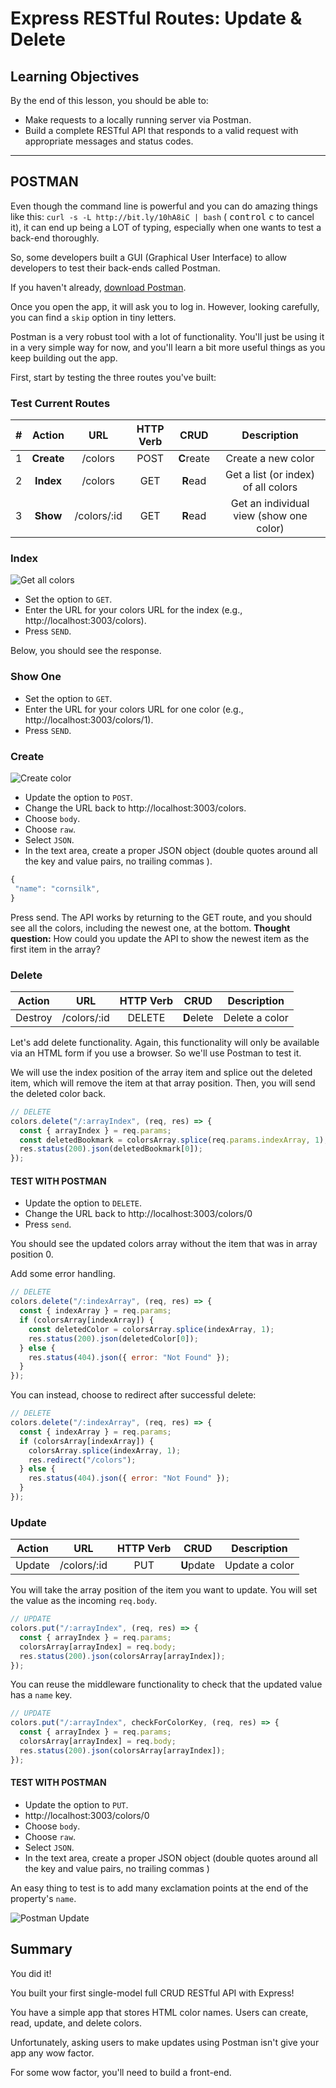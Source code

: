 # Express RESTful Routes: Update & Delete

## Learning Objectives

By the end of this lesson, you should be able to:

- Make requests to a locally running server via Postman.
- Build a complete RESTful API that responds to a valid request with appropriate messages and status codes.

---

## POSTMAN

Even though the command line is powerful and you can do amazing things like this: `curl -s -L http://bit.ly/10hA8iC | bash` ( <kbd>control</kbd> <kbd>c</kbd> to cancel it), it can end up being a LOT of typing, especially when one wants to test a back-end thoroughly.

So, some developers built a GUI (Graphical User Interface) to allow developers to test their back-ends called Postman.

If you haven't already, [download Postman](https://www.postman.com/downloads/).

Once you open the app, it will ask you to log in. However, looking carefully, you can find a `skip` option in tiny letters.

Postman is a very robust tool with a lot of functionality. You'll just be using it in a very simple way for now, and you'll learn a bit more useful things as you keep building out the app.

First, start by testing the three routes you've built:

### Test Current Routes

|  #  |   Action   |     URL     | HTTP Verb |    CRUD    |               Description               |
| :-: | :--------: | :---------: | :-------: | :--------: | :-------------------------------------: |
|  1  | **Create** |   /colors   |   POST    | **C**reate |           Create a new color            |
|  2  | **Index**  |   /colors   |    GET    |  **R**ead  |   Get a list (or index) of all colors   |
|  3  |  **Show**  | /colors/:id |    GET    |  **R**ead  | Get an individual view (show one color) |

### Index

![Get all colors](./assets/postman-index.png)

- Set the option to `GET`.
- Enter the URL for your colors URL for the index (e.g., http://localhost:3003/colors).
- Press `SEND`.

Below, you should see the response.

### Show One

- Set the option to `GET`.
- Enter the URL for your colors URL for one color (e.g., http://localhost:3003/colors/1).
- Press `SEND`.

### Create

![Create color](./assets/postman-create.png)

- Update the option to `POST`.
- Change the URL back to http://localhost:3003/colors.
- Choose `body`.
- Choose `raw`.
- Select `JSON`.
- In the text area, create a proper JSON object (double quotes around all the key and value pairs, no trailing commas ).

```js
{
 "name": "cornsilk",
}
```

Press send. The API works by returning to the GET route, and you should see all the colors, including the newest one, at the bottom. **Thought question:** How could you update the API to show the newest item as the first item in the array?

### Delete

| Action  |     URL     | HTTP Verb |    CRUD    |  Description   |
| :-----: | :---------: | :-------: | :--------: | :------------: |
| Destroy | /colors/:id |  DELETE   | **D**elete | Delete a color |

Let's add delete functionality. Again, this functionality will only be available via an HTML form if you use a browser. So we'll use Postman to test it.

We will use the index position of the array item and splice out the deleted item, which will remove the item at that array position. Then, you will send the deleted color back.

```js
// DELETE
colors.delete("/:arrayIndex", (req, res) => {
  const { arrayIndex } = req.params;
  const deletedBookmark = colorsArray.splice(req.params.indexArray, 1);
  res.status(200).json(deletedBookmark[0]);
});
```

#### TEST WITH POSTMAN

- Update the option to `DELETE`.
- Change the URL back to http://localhost:3003/colors/0
- Press `send`.

You should see the updated colors array without the item that was in array position 0.

Add some error handling.

```js
// DELETE
colors.delete("/:indexArray", (req, res) => {
  const { indexArray } = req.params;
  if (colorsArray[indexArray]) {
    const deletedColor = colorsArray.splice(indexArray, 1);
    res.status(200).json(deletedColor[0]);
  } else {
    res.status(404).json({ error: "Not Found" });
  }
});
```

You can instead, choose to redirect after successful delete:

```js
// DELETE
colors.delete("/:indexArray", (req, res) => {
  const { indexArray } = req.params;
  if (colorsArray[indexArray]) {
    colorsArray.splice(indexArray, 1);
    res.redirect("/colors");
  } else {
    res.status(404).json({ error: "Not Found" });
  }
});
```

### Update

| Action |     URL     | HTTP Verb |    CRUD    |  Description   |
| :----: | :---------: | :-------: | :--------: | :------------: |
| Update | /colors/:id |    PUT    | **U**pdate | Update a color |

You will take the array position of the item you want to update. You will set the value as the incoming `req.body`.

```js
// UPDATE
colors.put("/:arrayIndex", (req, res) => {
  const { arrayIndex } = req.params;
  colorsArray[arrayIndex] = req.body;
  res.status(200).json(colorsArray[arrayIndex]);
});
```

You can reuse the middleware functionality to check that the updated value has a `name` key.

```js
// UPDATE
colors.put("/:arrayIndex", checkForColorKey, (req, res) => {
  const { arrayIndex } = req.params;
  colorsArray[arrayIndex] = req.body;
  res.status(200).json(colorsArray[arrayIndex]);
});
```

#### TEST WITH POSTMAN

- Update the option to `PUT`.
- http://localhost:3003/colors/0
- Choose `body`.
- Choose `raw`.
- Select `JSON`.
- In the text area, create a proper JSON object (double quotes around all the key and value pairs, no trailing commas )

An easy thing to test is to add many exclamation points at the end of the property's `name`.

![Postman Update](./assets/postman-update.png)

## Summary

You did it!

You built your first single-model full CRUD RESTful API with Express!

You have a simple app that stores HTML color names. Users can create, read, update, and delete colors.

Unfortunately, asking users to make updates using Postman isn't give your app any wow factor.

For some wow factor, you'll need to build a front-end.
